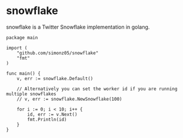 snowflake
======

snowflake is a Twitter Snowflake implementation in golang.

~~~golang
package main

import (
    "github.com/simonz05/snowflake"
    "fmt"
)

func main() {
    v, err := snowflake.Default()
    
    // Alternatively you can set the worker id if you are running multiple snowflakes
    // v, err := snowflake.NewSnowflake(100)
    
    for i := 0; i < 10; i++ {
        id, err := v.Next()
        fmt.Println(id)
    }
}
~~~
